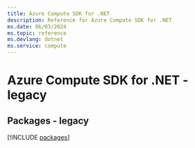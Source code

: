 ```yaml
---
title: Azure Compute SDK for .NET
description: Reference for Azure Compute SDK for .NET
ms.date: 06/03/2024
ms.topic: reference
ms.devlang: dotnet
ms.service: compute
---
```

# Azure Compute SDK for .NET - legacy
## Packages - legacy
[!INCLUDE [packages](compute-index.md)]